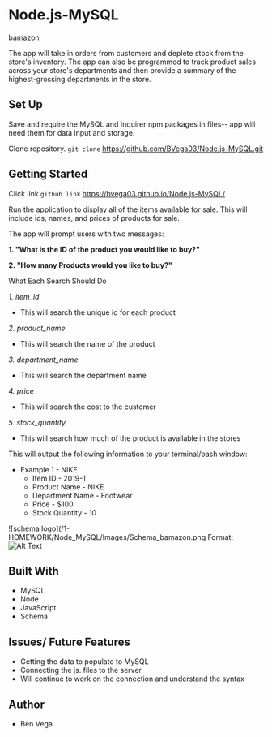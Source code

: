 # Node.js-MySQL
bamazon

The app will take in orders from customers and deplete stock from the store's inventory. The app can also be programmed to track product sales across your store's departments and then provide a summary of the highest-grossing departments in the store.


## Set Up
Save and require the MySQL and Inquirer npm packages in files-- app will need them for data input and storage.

  Clone repository. ```git clone``` https://github.com/BVega03/Node.js-MySQL.git

## Getting Started

Click link ```github link``` https://bvega03.github.io/Node.js-MySQL/

Run the application to display all of the items available for sale. This will include ids, names, and prices of products for sale.

The app will prompt users with two messages:

**1. "What is the ID of the product you would like to buy?"**

**2. "How many Products would you like to buy?"**


What Each Search Should Do

*1. item_id*

- This will search the unique id for each product

*2. product_name*

- This will search the name of the product

*3. department_name*

- This will search the department name

*4. price*

- This will search the cost to the customer

*5. stock_quantity*

- This will search how much of the product is available in the stores

This will output the following information to your terminal/bash window:

- Example 1 - NIKE
  * Item ID - 2019-1
  * Product Name - NIKE
  * Department Name - Footwear
  * Price - $100
  * Stock Quantity - 10

![schema logo](/1-HOMEWORK/Node_MySQL/Images/Schema_bamazon.png
Format: ![Alt Text](url)

## Built With
- MySQL
- Node
- JavaScript
- Schema

## Issues/ Future Features
- Getting the data to populate to MySQL
- Connecting the js. files to the server
- Will continue to work on the connection and understand the syntax

## Author
- Ben Vega

